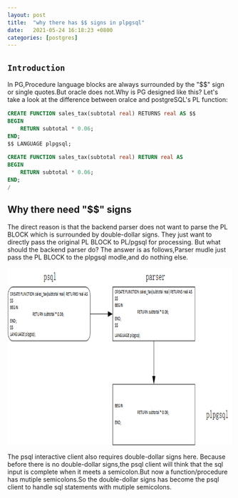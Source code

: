 ```yaml
---
layout: post
title:  "why there has $$ signs in plpgsql"
date:   2021-05-24 16:18:23 +0800
categories: [postgres]
---
```



## `Introduction`

In PG,Procedure language blocks are always surrounded by the  "$$" sign or single quotes.But oracle does not.Why is PG designed like this? Let's take a look at the difference between oralce and postgreSQL's PL function:

```sql
CREATE FUNCTION sales_tax(subtotal real) RETURNS real AS $$
BEGIN
	RETURN subtotal * 0.06;
END;
$$ LANGUAGE plpgsql;
```

```sql
CREATE FUNCTION sales_tax(subtotal real) RETURN real AS
BEGIN
	RETURN subtotal * 0.06;
END;
/
```

## Why there need "$$" signs

The direct reason is that the backend parser does not want to parse the PL BLOCK which is surrounded by double-dollar signs. They just want to directly pass the original PL BLOCK to PL/pgsql for processing. But what should the backend parser do? The answer is as follows,Parser mudle just pass the PL BLOCK to the plpgsql modle,and do nothing else.

<p>
    <img src="./pic/dollar.png" width="900" height="400" />
</p>





The psql interactive client also requires double-dollar signs here. Because before there is no double-dollar signs,the psql client will think that the sql input is complete when it meets a semicolon.But now a function/procedure has mutiple semicolons.So the double-dollar signs has become the psql client to handle sql statements with mutiple semicolons.

